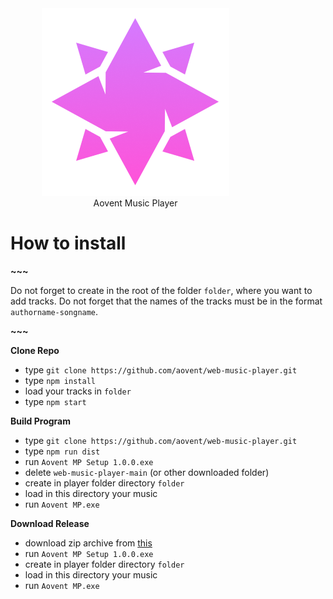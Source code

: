 <div align = "center" style = "width: 10vh;">
    <img src = "./src/img/aovent.png">
    <br>
    <div>Aovent Music Player</div>
</div>

# How to install

**~~~**

Do not forget to create in the root of the folder `folder`, where you want to add tracks. Do not forget that the names of the tracks must be in the format `authorname-songname`.  

**~~~**

**Clone Repo** 
 * type `git clone https://github.com/aovent/web-music-player.git`
 * type `npm install`
 * load your tracks in `folder`
 * type `npm start`

**Build Program**
 * type `git clone https://github.com/aovent/web-music-player.git`
 * type `npm run dist`
 * run `Aovent MP Setup 1.0.0.exe`
 * delete `web-music-player-main` (or other downloaded folder)
 * create in player folder directory `folder`
 * load in this directory your music
 * run `Aovent MP.exe`

**Download Release**
 * download zip archive from [this](https://github.com/aovent/web-music-player/releases/tag/1.0.0)
 * run `Aovent MP Setup 1.0.0.exe`
 * create in player folder directory `folder`
 * load in this directory your music
 * run `Aovent MP.exe`
